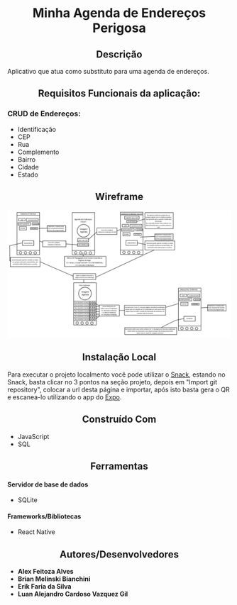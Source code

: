 <h1 align="center"> Minha Agenda de Endereços Perigosa</h1>

<h2 align="center"> Descrição </h2>

Aplicativo que atua como substituto para uma agenda de endereços.

<h2 align="center"> Requisitos Funcionais da aplicação: </h2>

### CRUD de Endereços:

* Identificação
* CEP
* Rua
* Complemento
* Bairro
* Cidade
* Estado

<h2 align="center"> Wireframe </h2>
<img src="https://raw.githubusercontent.com/Brianmb900/Prova-do-Perigoso/master/assets/Wireframe%20Perigoso.png">

<h2 align="center"> Instalação Local </h2>
Para executar o projeto localmento você pode utilizar o <a href="https://snack.expo.dev/">Snack<a>, estando no Snack, basta clicar no 3 pontos na seção projeto, depois em "Import git repository", colocar a url desta página e importar, após isto basta gera o QR e escanea-lo utilizando o app do <a href="https://play.google.com/store/apps/details?id=host.exp.exponent&hl=pt_BR&gl=US&pli=1">Expo<a>.

<h2 align="center"> Construído Com </h2>

* JavaScript
* SQL
<h2 align="center"> Ferramentas

#### Servidor de base de dados

* SQLite

#### Frameworks/Bibliotecas
* React Native

<h2 align="center"> Autores/Desenvolvedores </h2>

* **Alex Feitoza Alves**
* **Brian Melinski Bianchini**
* **Erik Faria da Silva**
* **Luan Alejandro Cardoso Vazquez Gil**
